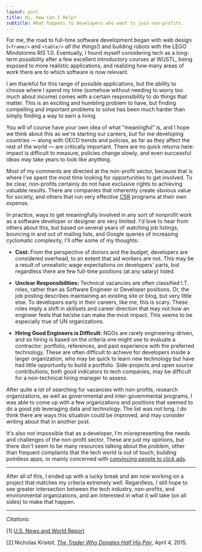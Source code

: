 ```yaml
---
layout: post
title: Hi, How Can I Help?
subtitle: What happens to developers who want to join non-profits.
---
```


For me, the road to full-time software development began with web design (`<frame/>` and `<table/>` *all the things!*) and building robots with the LEGO Mindstorms RIS 1.0. Eventually, I found myself considering tech as a long-term possibility after a few excellent introductory courses at WUSTL, being exposed to more realistic applications, and realizing how many areas of work there are to which software is now relevant.

I am thankful for this range of possible applications, but the ability to choose where I spend my time (somehow without needing to worry too much about income) comes with a certain responsibility to do things that matter. This is an exciting and humbling problem to have, but finding compelling and important problems to solve has been much harder than simply finding a way to earn a living.

You will of course have your own idea of what "meaningful" is, and I hope we think about this as we're starting our careers, but for me developing countries — along with OECD trends and policies, as far as they affect the rest of the world — are critically important. There are no quick returns here: impact is difficult to measure, policies change slowly, and even successful ideas may take years to look like anything.

Most of my comments are directed at the non-profit sector, because that is where I've spent the most time looking for opportunities to get involved. To be clear, non-profits certainly do not have exclusive rights to achieving valuable results. There are companies that inherently create obvious value for society, and others that run very effective [CSR](#) programs at their own expense.

In practice, ways to get meaningfully involved in any sort of nonprofit work as a software developer or designer are very limited. I'd love to hear from others about this, but based on several years of watching job listings, bouncing in and out of mailing lists, and Google queries of increasing cyclomatic complexity, I'll offer some of my thoughts:

- **Cost:** From the perspective of donors and the budget, developers are considered overhead, to an extent that aid workers are not. This may be a result of unrealistic wage expectations on developers' parts, but regardless there are few full-time positions (at any salary) listed.

- **Unclear Responsibilities:** Technical vacancies are often classified I.T. roles, rather than as Software Engineer or Developer positions. Or, the job posting describes maintaining an existing site or blog, but very little else. To developers early in their careers, like me, this is scary. These roles imply a shift in skillsets and career direction that may not how an engineer feels that he/she can make the most impact. This seems to be especially true of UN organizations.

- **Hiring Good Engineers is Difficult:** NGOs are rarely engineering-driven, and so hiring is based on the criteria one might use to evaluate a contractor: portfolio, references, and past experience with the preferred technology. These are often difficult to achieve for developers inside a larger organization, who may be quick to learn new technology but have had little opportunity to build a portfolio. Side-projects and open source contributions, both good indicators to tech companies, may be difficult for a non-technical hiring manager to assess.

After quite a lot of searching for vacancies with non-profits, research organizations, as well as governmental and inter-governmental programs, I was able to come up with a few organizations and positions that seemed to do a good job leveraging data and technology. The list was not long. I do think there are ways this situation could be improved, and may consider writing about that in another post.

It's also not impossible that as a developer, I'm misrepresenting the needs and challenges of the non-profit sector. These are just my opinions, but there don't seem to be many resources talking about the problem, other than frequent complaints that the tech world is out of touch, building pointless apps, or mainly concerned with [convincing people to click ads](#).

<hr>

After all of this, I ended up with a lucky break and am now working on a project that matches my criteria extremely well. Regardless, I still hope to see greater intersection between the tech industry, non-profits, and environmental organizations, and am interested in what it will take (on all sides) to make that happen.

<hr/>

*<span id="citations">Citations:</span>*

[1] [U.S. News and World Report](http://money.usnews.com/careers/best-jobs/software-developer/salary)

[2] Nicholas Kristof, *[The Trader Who Donates Half His Pay](http://www.nytimes.com/2015/04/05/opinion/sunday/nicholas-kristof-the-trader-who-donates-half-his-pay.html)*, April 4, 2015.